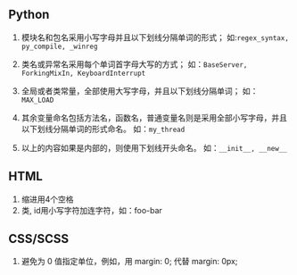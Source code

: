 ## Python
1.  模块名和包名采用小写字母并且以下划线分隔单词的形式；
   如:``regex_syntax, py_compile, _winreg``
   
 
2. 类名或异常名采用每个单词首字母大写的方式；
   如：``BaseServer, ForkingMixIn, KeyboardInterrupt``
   
   
3. 全局或者类常量，全部使用大写字母，并且以下划线分隔单词；
   如：``MAX_LOAD``
   
  
4. 其余变量命名包括方法名，函数名，普通变量名则是采用全部小写字母，并且以下划线分隔单词的形式命名。
   如：``my_thread``
   
   
5. 以上的内容如果是内部的，则使用下划线开头命名。
   如：``__init__, __new__``
   

  
  
## HTML
1. 缩进用4个空格
2. 类, id用小写字符加连字符，如：foo-bar
  
  
## CSS/SCSS
1. 避免为 0 值指定单位，例如，用 margin: 0; 代替 margin: 0px;
